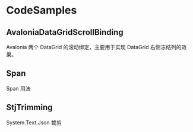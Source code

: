 # CodeSamples

## AvaloniaDataGridScrollBinding

Avalonia 两个 DataGrid 的滚动绑定，主要用于实现 DataGrid 右侧冻结列的效果。

## Span

Span 用法

## StjTrimming

System.Text.Json 裁剪
